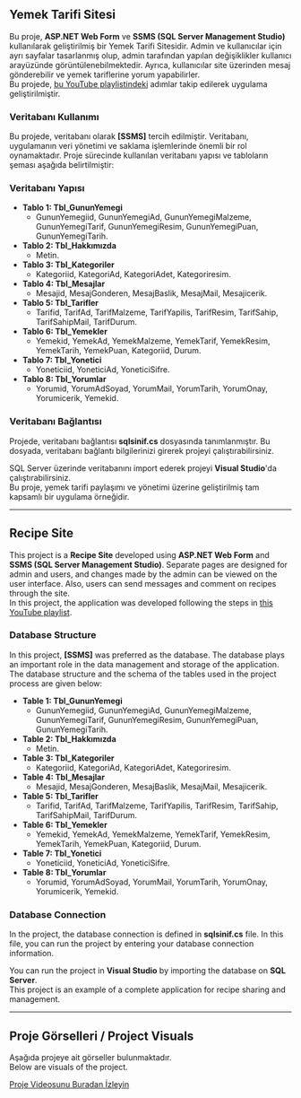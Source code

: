 ## Yemek Tarifi Sitesi

Bu proje, **ASP.NET Web Form** ve **SSMS (SQL Server Management Studio)** kullanılarak geliştirilmiş bir Yemek Tarifi Sitesidir. Admin ve kullanıcılar için ayrı sayfalar tasarlanmış olup, admin tarafından yapılan değişiklikler kullanıcı arayüzünde görüntülenebilmektedir. Ayrıca, kullanıcılar site üzerinden mesaj gönderebilir ve yemek tariflerine yorum yapabilirler.  
Bu projede, [bu YouTube playlistindeki](https://www.youtube.com/playlist?list=PLKnjBHu2xXNO3DAV2yEdLb3qewr9wBdpB) adımlar takip edilerek uygulama geliştirilmiştir.  

### Veritabanı Kullanımı

Bu projede, veritabanı olarak **[SSMS]** tercih edilmiştir. Veritabanı, uygulamanın veri yönetimi ve saklama işlemlerinde önemli bir rol oynamaktadır. Proje sürecinde kullanılan veritabanı yapısı ve tabloların şeması aşağıda belirtilmiştir:

### Veritabanı Yapısı

- **Tablo 1: Tbl_GununYemegi**  
  - GununYemegiid, GununYemegiAd, GununYemegiMalzeme, GununYemegiTarif, GununYemegiResim, GununYemegiPuan, GununYemegiTarih.
- **Tablo 2: Tbl_Hakkımızda**  
  - Metin.
- **Tablo 3: Tbl_Kategoriler**  
  - Kategoriid, KategoriAd, KategoriAdet, Kategoriresim.
- **Tablo 4: Tbl_Mesajlar**  
  - Mesajid, MesajGonderen, MesajBaslik, MesajMail, Mesajicerik.
- **Tablo 5: Tbl_Tarifler**  
  - Tarifid, TarifAd, TarifMalzeme, TarifYapilis, TarifResim, TarifSahip, TarifSahipMail, TarifDurum.
- **Tablo 6: Tbl_Yemekler**  
  - Yemekid, YemekAd, YemekMalzeme, YemekTarif, YemekResim, YemekTarih, YemekPuan, Kategoriid, Durum.
- **Tablo 7: Tbl_Yonetici**  
  - Yoneticiid, YoneticiAd, YoneticiSifre.
- **Tablo 8: Tbl_Yorumlar**  
  - Yorumid, YorumAdSoyad, YorumMail, YorumTarih, YorumOnay, Yorumicerik, Yemekid.

### Veritabanı Bağlantısı

Projede, veritabanı bağlantısı **sqlsinif.cs** dosyasında tanımlanmıştır. Bu dosyada, veritabanı bağlantı bilgilerinizi girerek projeyi çalıştırabilirsiniz.

SQL Server üzerinde veritabanını import ederek projeyi **Visual Studio**'da çalıştırabilirsiniz.  
Bu proje, yemek tarifi paylaşımı ve yönetimi üzerine geliştirilmiş tam kapsamlı bir uygulama örneğidir.

---

## Recipe Site

This project is a **Recipe Site** developed using **ASP.NET Web Form** and **SSMS (SQL Server Management Studio)**. Separate pages are designed for admin and users, and changes made by the admin can be viewed on the user interface. Also, users can send messages and comment on recipes through the site.  
In this project, the application was developed following the steps in [this YouTube playlist](https://www.youtube.com/playlist?list=PLKnjBHu2xXNO3DAV2yEdLb3qewr9wBdpB).  

### Database Structure

In this project, **[SSMS]** was preferred as the database. The database plays an important role in the data management and storage of the application. The database structure and the schema of the tables used in the project process are given below:

- **Table 1: Tbl_GununYemegi**  
  - GununYemegiid, GununYemegiAd, GununYemegiMalzeme, GununYemegiTarif, GununYemegiResim, GununYemegiPuan, GununYemegiTarih.
- **Table 2: Tbl_Hakkımızda**  
  - Metin.
- **Table 3: Tbl_Kategoriler**  
  - Kategoriid, KategoriAd, KategoriAdet, Kategoriresim.
- **Table 4: Tbl_Mesajlar**  
  - Mesajid, MesajGonderen, MesajBaslik, MesajMail, Mesajicerik.
- **Table 5: Tbl_Tarifler**  
  - Tarifid, TarifAd, TarifMalzeme, TarifYapilis, TarifResim, TarifSahip, TarifSahipMail, TarifDurum.
- **Table 6: Tbl_Yemekler**  
  - Yemekid, YemekAd, YemekMalzeme, YemekTarif, YemekResim, YemekTarih, YemekPuan, Kategoriid, Durum.
- **Table 7: Tbl_Yonetici**  
  - Yoneticiid, YoneticiAd, YoneticiSifre.
- **Table 8: Tbl_Yorumlar**  
  - Yorumid, YorumAdSoyad, YorumMail, YorumTarih, YorumOnay, Yorumicerik, Yemekid.

### Database Connection

In the project, the database connection is defined in **sqlsinif.cs** file. In this file, you can run the project by entering your database connection information.

You can run the project in **Visual Studio** by importing the database on **SQL Server**.  
This project is an example of a complete application for recipe sharing and management.

---

## Proje Görselleri / Project Visuals

Aşağıda projeye ait görseller bulunmaktadır.  
Below are visuals of the project.


[Proje Videosunu Buradan İzleyin](https://github.com/NurSedaNur/YemekTarifiSite/blob/master/YemekSitesi/admin.mp4)




















